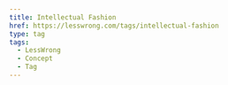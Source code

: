 ```yaml
---
title: Intellectual Fashion
href: https://lesswrong.com/tags/intellectual-fashion
type: tag
tags:
  - LessWrong
  - Concept
  - Tag
---
```


